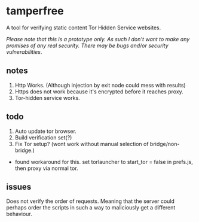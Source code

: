 # tamperfree
A tool for verifying static content Tor Hidden Service websites.

*Please note that this is a prototype only. As such I don't want to make any promises of any real security.
There may be bugs and/or security vulnerabilities*.

## notes
1. Http Works. (Although injection by exit node could mess with results)
2. Https does not work because it's encrypted before it reaches proxy.
3. Tor-hidden service works.


## todo
1. Auto update tor browser.
2. Build verification set(?)
3. Fix Tor setup? (wont work without manual selection of bridge/non-bridge.)
  * found workaround for this. set torlauncher to start_tor = false in prefs.js, then proxy via normal tor.

## issues
Does not verify the order of requests. Meaning that the server could perhaps order the scripts in such a way to maliciously get a different behaviour.
